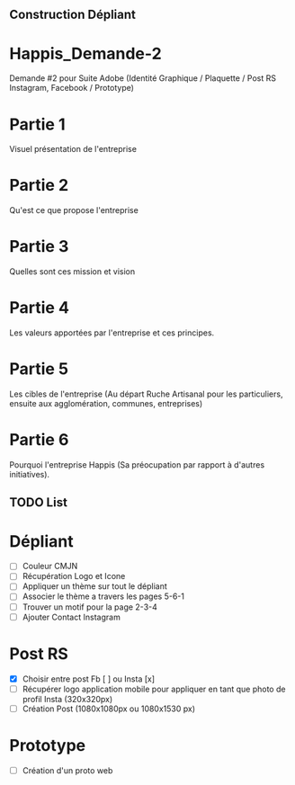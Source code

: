 ## Construction Dépliant

# Happis_Demande-2
Demande #2 pour Suite Adobe (Identité Graphique / Plaquette / Post RS Instagram, Facebook / Prototype)

# Partie 1
Visuel présentation de l'entreprise

# Partie 2 
Qu'est ce que propose l'entreprise

# Partie 3
Quelles sont ces mission et vision

# Partie 4
Les valeurs apportées par l'entreprise et ces principes.

# Partie 5
Les cibles de l'entreprise (Au départ Ruche Artisanal pour les particuliers, ensuite aux agglomération, communes, entreprises)

# Partie 6
Pourquoi l'entreprise Happis (Sa préocupation par rapport à d'autres initiatives).


## TODO List

# Dépliant
- [ ] Couleur CMJN
- [ ] Récupération Logo et Icone
- [ ] Appliquer un thème sur tout le dépliant
- [ ] Associer le thème a travers les pages 5-6-1
- [ ] Trouver un motif pour la page 2-3-4
- [ ] Ajouter Contact Instagram

# Post RS
- [x] Choisir entre post Fb [ ] ou Insta [x]
- [ ] Récupérer logo application mobile pour appliquer en tant que photo de profil Insta (320x320px)
- [ ] Création Post (1080x1080px ou 1080x1530 px)

# Prototype
- [ ] Création d'un proto web

